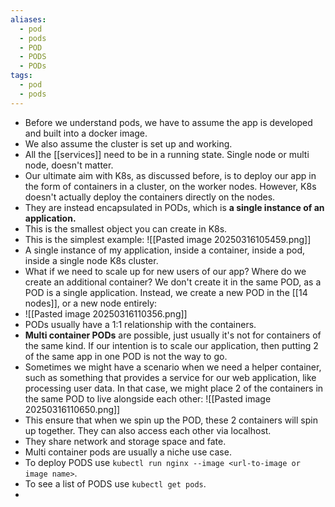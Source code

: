 ```yaml
---
aliases:
  - pod
  - pods
  - POD
  - PODS
  - PODs
tags:
  - pod
  - pods
---
```

- Before we understand pods, we have to assume the app is developed and built into a docker image.
- We also assume the cluster is set up and working.
- All the [[services]] need to be in a running state. Single node or multi node, doesn't matter.
- Our ultimate aim with K8s, as discussed before, is to deploy our app in the form of containers in a cluster, on the worker nodes. However, K8s doesn't actually deploy the containers directly on the nodes.
- They are instead encapsulated in PODs, which is **a single instance of an application.**
- This is the smallest object you can create in K8s.
- This is the simplest example:
	![[Pasted image 20250316105459.png]]
- A single instance of my application, inside a container, inside a pod, inside a single node K8s cluster.
- What if we need to scale up for new users of our app? Where do we create an additional container? We don't create it in the same POD, as a POD is a single application. Instead, we create a new POD in the [[14 nodes]], or a new node entirely:
- ![[Pasted image 20250316110356.png]]
- PODs usually have a 1:1 relationship with the containers. 
- **Multi container PODs** are possible, just usually it's not for containers of the same kind. If our intention is to scale our application, then putting 2 of the same app in one POD is not the way to go.
- Sometimes we might have a scenario when we need a helper container, such as something that provides a service for our web application, like processing user data. In that case, we might place 2 of the containers in the same POD to live alongside each other:
	![[Pasted image 20250316110650.png]]
- This ensure that when we spin up the POD, these 2 containers will spin up together. They can also access each other via localhost.
- They share network and storage space and fate.
- Multi container pods are usually a niche use case.
- To deploy PODS use `kubectl run nginx --image <url-to-image or image name>`.
- To see a list of PODS use `kubectl get pods`.
- 